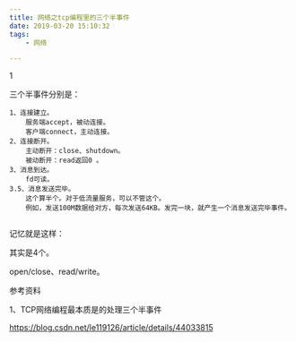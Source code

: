 ```yaml
---
title: 网络之tcp编程里的三个半事件
date: 2019-03-20 15:10:32
tags:
	- 网络

---
```


1

三个半事件分别是：

```
1、连接建立。
	服务端accept，被动连接。
	客户端connect，主动连接。
2、连接断开。
	主动断开：close、shutdown。
	被动断开：read返回0 。
3、消息到达。
	fd可读。
3.5、消息发送完毕。
	这个算半个。对于低流量服务，可以不管这个。
	例如，发送100M数据给对方，每次发送64KB。发完一块，就产生一个消息发送完毕事件。
	
```



记忆就是这样：

其实是4个。

open/close、read/write。



参考资料

1、TCP网络编程最本质是的处理三个半事件

https://blog.csdn.net/le119126/article/details/44033815